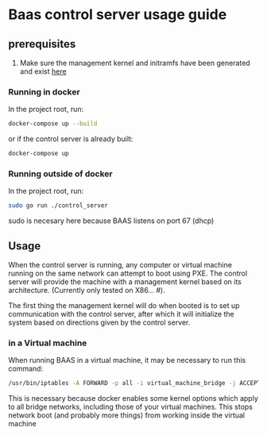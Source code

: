 
# Baas control server usage guide

## prerequisites

1. Make sure the management kernel and initramfs have been generated and exist [here](../control_server/static)

### Running in docker

In the project root, run:

```bash
docker-compose up --build
```

or if the control server is already built:
```bash
docker-compose up
```

### Running outside of docker

In the project root, run: 
```bash
sudo go run ./control_server
```
sudo is necesary here because BAAS listens on port 67 (dhcp)

## Usage

When the control server is running, any computer or virtual machine running on the same network can attempt to boot using PXE.
The control server will provide the machine with a management kernel based on its architecture. (Currently only tested on X86... #). 

The first thing the management kernel will do when booted is to set up communication with the control server, after which it will initialize
the system based on directions given by the control server.


### in a Virtual machine

When running BAAS in a virtual machine, it may be necessary to run this command:
```bash
/usr/bin/iptables -A FORWARD -p all -i virtual_machine_bridge -j ACCEPT
```
This is necessary because docker enables some kernel options which apply to all bridge networks, including those of your
virtual machines. This stops network boot (and probably more things) from working inside the virtual machine
